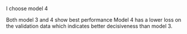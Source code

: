 I choose model 4

Both model 3 and 4 show best performance
Model 4 has a lower loss on the validation data which indicates better decisiveness than model 3.